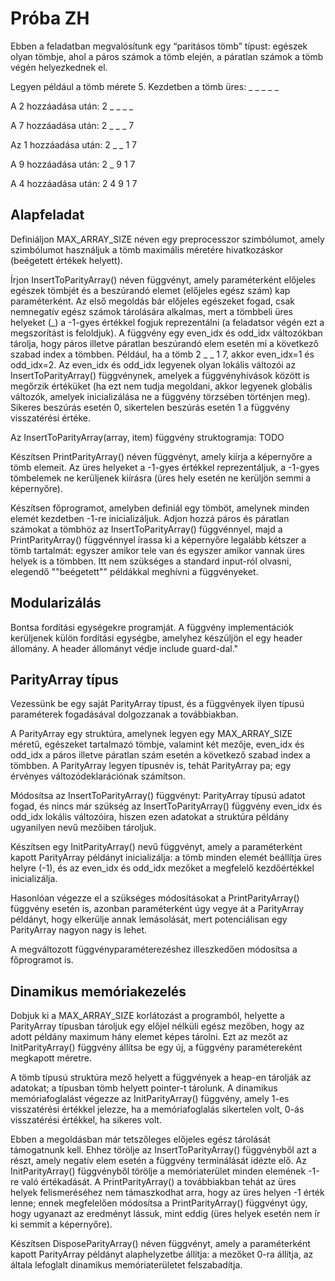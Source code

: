 # Próba ZH

Ebben a feladatban megvalósítunk egy “paritásos tömb” típust: egészek olyan tömbje, ahol a páros számok a tömb elején, a páratlan számok a tömb végén helyezkednek el.

Legyen például a tömb mérete 5. Kezdetben a tömb üres: _ _ _ _ _

A 2 hozzáadása után: 2 _ _ _ _

A 7 hozzáadása után: 2 _ _ _ 7

Az 1 hozzáadása után: 2 _ _ 1 7

A 9 hozzáadása után: 2 _ 9 1 7

A 4 hozzáadása után: 2 4 9 1 7

## Alapfeladat

Definiáljon MAX_ARRAY_SIZE néven egy preprocesszor szimbólumot, amely szimbólumot használjuk a tömb maximális méretére hivatkozáskor (beégetett értékek helyett).

Írjon InsertToParityArray() néven függvényt, amely paraméterként előjeles egészek tömbjét és a beszúrandó elemet (előjeles egész szám) kap paraméterként. Az első megoldás bár előjeles egészeket fogad, csak nemnegatív egész számok tárolására alkalmas, mert a tömbbeli üres helyeket (_) a -1-gyes értékkel fogjuk reprezentálni (a feladatsor végén ezt a megszorítást is feloldjuk). A függvény egy even_idx és odd_idx változókban tárolja, hogy páros illetve páratlan beszúrandó elem esetén mi a következő szabad index a tömbben. Például, ha a tömb 2 _ _ 1 7, akkor even_idx=1 és odd_idx=2. Az even_idx és odd_idx legyenek olyan lokális változói az InsertToParityArray() függvénynek, amelyek a függvényhívások között is megőrzik értéküket (ha ezt nem tudja megoldani, akkor legyenek globális változók, amelyek inicializálása ne a függvény törzsében történjen meg). Sikeres beszúrás esetén 0, sikertelen beszúrás esetén 1 a függvény visszatérési értéke.

Az InsertToParityArray(array, item) függvény struktogramja: TODO

Készítsen PrintParityArray() néven függvényt, amely kiírja a képernyőre a tömb elemeit. Az üres helyeket a -1-gyes értékkel reprezentáljuk, a -1-gyes tömbelemek ne kerüljenek kiírásra (üres hely esetén ne kerüljön semmi a képernyőre).

Készítsen főprogramot, amelyben definiál egy tömböt, amelynek minden elemét kezdetben -1-re inicializáljuk. Adjon hozzá páros és páratlan számokat a tömbhöz az InsertToParityArray() függvénnyel, majd a PrintParityArray() függvénnyel írassa ki a képernyőre legalább kétszer a tömb tartalmát: egyszer amikor tele van és egyszer amikor vannak üres helyek is a tömbben. Itt nem szükséges a standard input-ról olvasni, elegendő ""beégetett"" példákkal meghívni a függvényeket.


## Modularizálás

Bontsa fordítási egységekre programját. A függvény implementációk kerüljenek külön fordítási egységbe, amelyhez készüljön el egy header állomány. A header állományt védje include guard-dal."

## ParityArray típus

Vezessünk be egy saját ParityArray típust, és a függvények ilyen típusú paraméterek fogadásával dolgozzanak a továbbiakban.

A ParityArray egy struktúra, amelynek legyen egy MAX_ARRAY_SIZE méretű, egészeket tartalmazó tömbje, valamint két mezője, even_idx és odd_idx a páros illetve páratlan szám esetén a következő szabad index a tömbben. A ParityArray legyen típusnév is, tehát ParityArray pa; egy érvényes változódeklarációnak számítson.

Módosítsa az InsertToParityArray() függvényt: ParityArray típusú adatot fogad, és nincs már szükség az InsertToParityArray() függvény even_idx és odd_idx lokális változóira, hiszen ezen adatokat a struktúra példány ugyanilyen nevű mezőiben tároljuk.

Készítsen egy InitParityArray() nevű függvényt, amely a paraméterként kapott ParityArray példányt inicializálja: a tömb minden elemét beállítja üres helyre (-1), és az even_idx és odd_idx mezőket a megfelelő kezdőértékkel inicializálja.

Hasonlóan végezze el a szükséges módosításokat a PrintParityArray() függvény esetén is, azonban paraméterként úgy vegye át a ParityArray példányt, hogy elkerülje annak lemásolását, mert potenciálisan egy ParityArray nagyon nagy is lehet.

A megváltozott függvényparaméterezéshez illeszkedően módosítsa a főprogramot is.

## Dinamikus memóriakezelés

Dobjuk ki a MAX_ARRAY_SIZE korlátozást a programból, helyette a ParityArray típusban tároljuk egy előjel nélküli egész mezőben, hogy az adott példány maximum hány elemet képes tárolni. Ezt az mezőt az InitParityArray() függvény állítsa be egy új, a függvény paramétereként megkapott méretre.

A tömb típusú struktúra mező helyett a függvények a heap-en tárolják az adatokat; a típusban tömb helyett pointer-t tárolunk. A dinamikus memóriafoglalást végezze az InitParityArray() függvény, amely 1-es visszatérési értékkel jelezze, ha a memóriafoglalás sikertelen volt, 0-ás visszatérési értékkel, ha sikeres volt.

Ebben a megoldásban már tetszőleges előjeles egész tárolását támogatnunk kell. Ehhez törölje az InsertToParityArray() függvényből azt a részt, amely negatív elem esetén a függvény terminálását idézte elő. Az InitParityArray() függvényből törölje a memóriaterület minden elemének -1-re való értékadását. A PrintParityArray() a továbbiakban tehát az üres helyek felismeréséhez nem támaszkodhat arra, hogy az üres helyen -1 érték lenne; ennek megfelelően módosítsa a PrintParityArray() függvényt úgy, hogy ugyanazt az eredményt lássuk, mint eddig (üres helyek esetén nem ír ki semmit a képernyőre).

Készítsen DisposeParityArray() néven függvényt, amely a paraméterként kapott ParityArray példányt alaphelyzetbe állítja: a mezőket 0-ra állítja, az általa lefoglalt dinamikus memóriaterületet felszabadítja.
